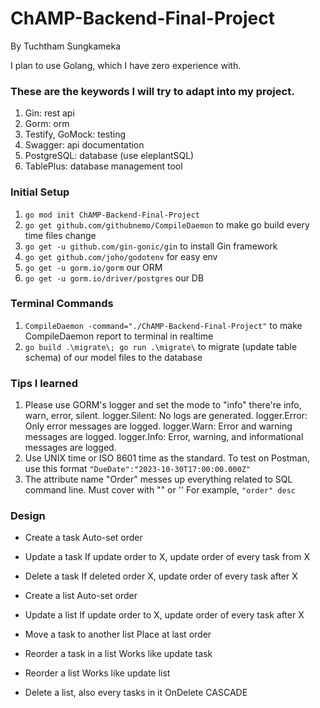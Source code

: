 # ChAMP-Backend-Final-Project

By Tuchtham Sungkameka

I plan to use Golang, which I have zero experience with.

### These are the keywords I will try to adapt into my project.

1. Gin: rest api
2. Gorm: orm
3. Testify, GoMock: testing
4. Swagger: api documentation
5. PostgreSQL: database (use eleplantSQL)
6. TablePlus: database management tool

### Initial Setup

1. `go mod init ChAMP-Backend-Final-Project`
2. `go get github.com/githubnemo/CompileDaemon` to make go build every time files change
3. `go get -u github.com/gin-gonic/gin` to install Gin framework
4. `go get github.com/joho/godotenv` for easy env
5. `go get -u gorm.io/gorm` our ORM
6. `go get -u gorm.io/driver/postgres` our DB

### Terminal Commands

1. `CompileDaemon -command="./ChAMP-Backend-Final-Project"` to make CompileDaemon report to terminal in realtime
2. `go build .\migrate\; go run .\migrate\` to migrate (update table schema) of our model files to the database

### Tips I learned

1. Please use GORM's logger and set the mode to "info" there're info, warn, error, silent.
   logger.Silent: No logs are generated.
   logger.Error: Only error messages are logged.
   logger.Warn: Error and warning messages are logged.
   logger.Info: Error, warning, and informational messages are logged.
2. Use UNIX time or ISO 8601 time as the standard.
   To test on Postman, use this format `"DueDate":"2023-10-30T17:00:00.000Z"`
3. The attribute name "Order" messes up everything related to SQL command line. Must cover with "" or ''
   For example, `"order" desc`

### Design

- Create a task
  Auto-set order

- Update a task
  If update order to X, update order of every task from X

- Delete a task
  If deleted order X, update order of every task after X

- Create a list
  Auto-set order

- Update a list
  If update order to X, update order of every task after X

- Move a task to another list
  Place at last order

- Reorder a task in a list
  Works like update task

- Reorder a list
  Works like update list

- Delete a list, also every tasks in it
  OnDelete CASCADE
